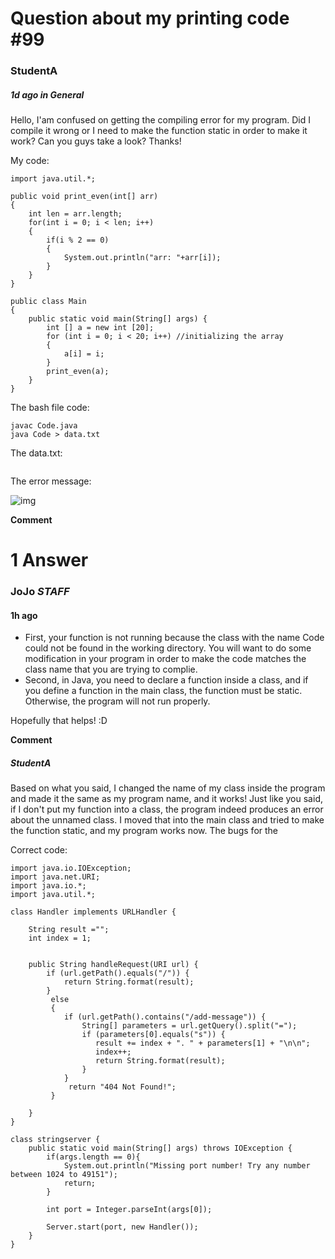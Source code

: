 # Question about my printing code #99

### StudentA
##### 1d ago in **General**

Hello, I'am confused on getting the compiling error for my program. 
Did I compile it wrong or I need to make the function static in order to make it work? Can you guys take a look?
Thanks!

My code:
```
import java.util.*;

public void print_even(int[] arr)
{
    int len = arr.length;
    for(int i = 0; i < len; i++)
    {
        if(i % 2 == 0)
        {
            System.out.println("arr: "+arr[i]);
        }
    }
}

public class Main
{
	public static void main(String[] args) {
        int [] a = new int [20];
		for (int i = 0; i < 20; i++) //initializing the array
        {
            a[i] = i;
        }
        print_even(a);
	}
}

```
The bash file code:
```
javac Code.java
java Code > data.txt
```

The data.txt:
```
```

The error message:

![img]()

**Comment** 

# 1 Answer
### JoJo ***STAFF***
#### 1h ago

- First, your function is not running because the class with the name Code could not be found in the working directory. You will want to do some modification in your program in order to make the code matches the class name that you are trying to complie. 
- Second, in Java, you need to declare a function inside a class, and if you define a function in the main class, the function must be static. Otherwise, the program will not run properly.
  
Hopefully that helps! :D

**Comment** 

 ##### StudentA
 Based on what you said, I changed the name of my class inside the program and made it the same as my program name, and it works! Just like you said, if I don't put my function into a class, the program indeed produces an error about the unnamed class. I moved that into the main class and tried to make the function static, and my program works now. The bugs for the 

Correct code:
```
import java.io.IOException;
import java.net.URI;
import java.io.*;
import java.util.*;

class Handler implements URLHandler {

    String result ="";
    int index = 1;


    public String handleRequest(URI url) {
        if (url.getPath().equals("/")) {
            return String.format(result);
        } 
         else 
         {
            if (url.getPath().contains("/add-message")) {
                String[] parameters = url.getQuery().split("=");
                if (parameters[0].equals("s")) {
                   result += index + ". " + parameters[1] + "\n\n";
                   index++;
                   return String.format(result);
                }
            }
             return "404 Not Found!";
         } 
        
    }
}

class stringserver {
    public static void main(String[] args) throws IOException {
        if(args.length == 0){
            System.out.println("Missing port number! Try any number between 1024 to 49151");
            return;
        }

        int port = Integer.parseInt(args[0]);

        Server.start(port, new Handler());
    }
}


```





